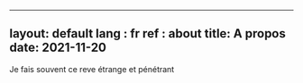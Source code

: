 ---
layout: default
lang : fr
ref : about
title: A propos
date: 2021-11-20
--

Je fais souvent ce reve étrange et pénétrant